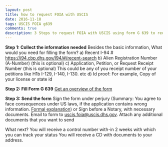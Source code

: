 ```yaml
---
layout: post
title: how to request FOIA with USCIS
date: 2016-11-18
tags: USCIS FOIA g639
comments: true
description: 3 Steps to request FOIA with USCIS using form G 639 to request immigration records
---
```

**Step 1: Collect the information needed**
Besides the basic information, What would you need for filling the form?
	a) Recent I-94 #
		https://i94.cbp.dhs.gov/I94/#/recent-search
	b) Alien Registration Number (A-Number) (this is optional)
	c) Application, Petition, or Request Receipt Number (this is optional)
		This could be any of you receipt number of your petitions like H1b I-129, I-140, I-130. etc
	d) Id proof: For example, Copy of your license or state id

**Step 2: Fill Form G 639**
	[Get an overview of the form](/posts/g-639-form-basics)

**Step 3: Send the form**
	Sign the form under perjury (Summary: You agree to face consequences under US laws, if the application contains wrong information. [Formal explanation](https://www.uscis.gov/tools/glossary/declaration-under-penalty-perjury))
	or Sign before a Notary, with necessary documents.
	Email to form to uscis.foia@uscis.dhs.gov. Attach any additional documents that you want to send

What next?
	You will receive a control number with-in 2 weeks with which you can track your status <here>
	You will receive a CD with documents to your address.


